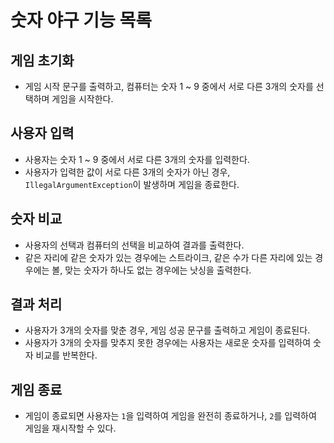 # 숫자 야구 기능 목록

## 게임 초기화
 - 게임 시작 문구를 출력하고, 컴퓨터는 숫자 1 ~ 9 중에서 서로 다른 3개의 숫자를 선택하며 게임을 시작한다.

## 사용자 입력
 - 사용자는 숫자 1 ~ 9 중에서 서로 다른 3개의 숫자를 입력한다.
 - 사용자가 입력한 값이 서로 다른 3개의 숫자가 아닌 경우, `IllegalArgumentException`이 발생하며 게임을 종료한다.

## 숫자 비교
 - 사용자의 선택과 컴퓨터의 선택을 비교하여 결과를 출력한다.
 - 같은 자리에 같은 숫자가 있는 경우에는 스트라이크, 같은 수가 다른 자리에 있는 경우에는 볼, 맞는 숫자가 하나도 없는 경우에는 낫싱을 출력한다.

## 결과 처리
- 사용자가 3개의 숫자를 맞춘 경우, 게임 성공 문구를 출력하고 게임이 종료된다.
- 사용자가 3개의 숫자를 맞추지 못한 경우에는 사용자는 새로운 숫자를 입력하여 숫자 비교를 반복한다.

## 게임 종료
- 게임이 종료되면 사용자는 `1`을 입력하여 게임을 완전히 종료하거나, `2`를 입력하여 게임을 재시작할 수 있다.